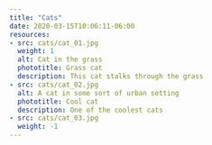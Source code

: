 ```yaml
---
title: "Cats"
date: 2020-03-15T10:06:11-06:00
resources:
- src: cats/cat_01.jpg
  weight: 1
  alt: Cat in the grass
  phototitle: Grass cat
  description: This cat stalks through the grass
- src: cats/cat_02.jpg
  alt: A cat in some sort of urban setting
  phototitle: Cool cat
  description: One of the coolest cats
- src: cats/cat_03.jpg
  weight: -1
---
```


